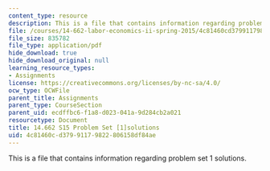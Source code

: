 ```yaml
---
content_type: resource
description: This is a file that contains information regarding problem set 1 solutions.
file: /courses/14-662-labor-economics-ii-spring-2015/4c81460cd37991179822806158df84ae_MIT14_662S15_pset1_sol.pdf
file_size: 835782
file_type: application/pdf
hide_download: true
hide_download_original: null
learning_resource_types:
- Assignments
license: https://creativecommons.org/licenses/by-nc-sa/4.0/
ocw_type: OCWFile
parent_title: Assignments
parent_type: CourseSection
parent_uid: ecdffbc6-f1a8-d023-041a-9d284cb2a021
resourcetype: Document
title: 14.662 S15 Problem Set [1]solutions
uid: 4c81460c-d379-9117-9822-806158df84ae
---
```

This is a file that contains information regarding problem set 1 solutions.